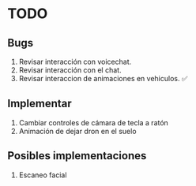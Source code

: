 # TODO

## Bugs
1. Revisar interacción con voicechat.
2. Revisar interacción con el chat.
3. Revisar interaccion de animaciones en vehiculos. ✅

## Implementar
1. Cambiar controles de cámara de tecla a ratón
2. Animación de dejar dron en el suelo

## Posibles implementaciones
1. Escaneo facial